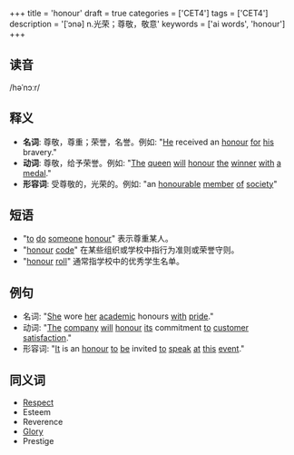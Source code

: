 +++
title = 'honour'
draft = true
categories = ['CET4']
tags = ['CET4']
description = '[ˈɔnə] n.光荣；尊敬，敬意'
keywords = ['ai words', 'honour']
+++

## 读音
/həˈnɔːr/

## 释义
- **名词**: 尊敬，尊重；荣誉，名誉。例如: "[He](/zh/post/he/) received an [honour](/zh/post/honour/) [for](/zh/post/for/) [his](/zh/post/his/) bravery."
- **动词**: 尊敬，给予荣誉。例如: "[The](/zh/post/the/) [queen](/zh/post/queen/) [will](/zh/post/will/) [honour](/zh/post/honour/) [the](/zh/post/the/) [winner](/zh/post/winner/) [with](/zh/post/with/) [a](/zh/post/a/) [medal](/zh/post/medal/)."
- **形容词**: 受尊敬的，光荣的。例如: "an [honourable](/zh/post/honourable/) [member](/zh/post/member/) [of](/zh/post/of/) [society](/zh/post/society/)"

## 短语
- "[to](/zh/post/to/) [do](/zh/post/do/) [someone](/zh/post/someone/) [honour](/zh/post/honour/)" 表示尊重某人。
- "[honour](/zh/post/honour/) [code](/zh/post/code/)" 在某些组织或学校中指行为准则或荣誉守则。
- "[honour](/zh/post/honour/) [roll](/zh/post/roll/)" 通常指学校中的优秀学生名单。

## 例句
- 名词: "[She](/zh/post/she/) wore [her](/zh/post/her/) [academic](/zh/post/academic/) honours [with](/zh/post/with/) [pride](/zh/post/pride/)."
- 动词: "[The](/zh/post/the/) [company](/zh/post/company/) [will](/zh/post/will/) [honour](/zh/post/honour/) [its](/zh/post/its/) commitment [to](/zh/post/to/) [customer](/zh/post/customer/) [satisfaction](/zh/post/satisfaction/)."
- 形容词: "[It](/zh/post/it/) is an [honour](/zh/post/honour/) [to](/zh/post/to/) [be](/zh/post/be/) invited [to](/zh/post/to/) [speak](/zh/post/speak/) [at](/zh/post/at/) [this](/zh/post/this/) [event](/zh/post/event/)."

## 同义词
- [Respect](/zh/post/respect/)
- Esteem
- Reverence
- [Glory](/zh/post/glory/)
- Prestige
